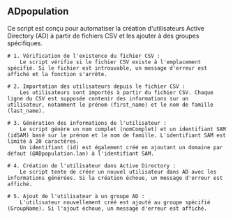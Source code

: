 ## ADpopulation

Ce script est conçu pour automatiser la création d'utilisateurs Active Directory (AD) à partir de fichiers CSV et les ajouter à des groupes spécifiques. 


    # 1. Vérification de l'existence du fichier CSV :
        Le script vérifie si le fichier CSV existe à l'emplacement spécifié. Si le fichier est introuvable, un message d'erreur est affiché et la fonction s'arrête.

    # 2. Importation des utilisateurs depuis le fichier CSV :
        Les utilisateurs sont importés à partir du fichier CSV. Chaque ligne du CSV est supposée contenir des informations sur un utilisateur, notamment le prénom (first_name) et le nom de famille (last_name).

    # 3. Génération des informations de l'utilisateur :
        Le script génère un nom complet (nomComplet) et un identifiant SAM (idSAM) basé sur le prénom et le nom de famille. L'identifiant SAM est limité à 20 caractères.
        Un identifiant (id) est également créé en ajoutant un domaine par défaut (@ADpopulation.lan) à l'identifiant SAM.

    # 4. Création de l'utilisateur dans Active Directory :
        Le script tente de créer un nouvel utilisateur dans AD avec les informations générées. Si la création échoue, un message d'erreur est affiché.

    # 5. Ajout de l'utilisateur à un groupe AD :
        L'utilisateur nouvellement créé est ajouté au groupe spécifié (GroupName). Si l'ajout échoue, un message d'erreur est affiché.

    
